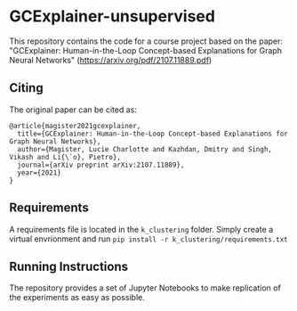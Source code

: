 # GCExplainer-unsupervised

This repository contains the code for a course project based on the paper: "GCExplainer: Human-in-the-Loop Concept-based Explanations for Graph Neural Networks" (https://arxiv.org/pdf/2107.11889.pdf)

## Citing

The original paper can be cited as:
```
@article{magister2021gcexplainer,
  title={GCExplainer: Human-in-the-Loop Concept-based Explanations for Graph Neural Networks},
  author={Magister, Lucie Charlotte and Kazhdan, Dmitry and Singh, Vikash and Li{\`o}, Pietro},
  journal={arXiv preprint arXiv:2107.11889},
  year={2021}
}
```

## Requirements

A requirements file is located in the `k_clustering` folder. Simply create a virtual envrionment and run `pip install -r k_clustering/requirements.txt`

## Running Instructions

The repository provides a set of Jupyter Notebooks to make replication of the experiments as easy as possible.
